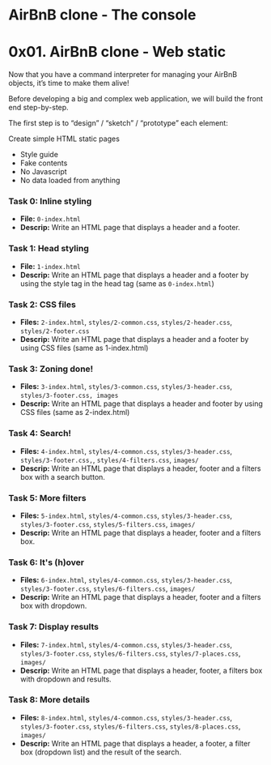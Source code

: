 # AirBnB clone - The console

# 0x01. AirBnB clone - Web static
Now that you have a command interpreter for managing your AirBnB objects, it’s time to make them alive!

Before developing a big and complex web application, we will build the front end step-by-step.

The first step is to “design” / “sketch” / “prototype” each element:

Create simple HTML static pages
* Style guide
* Fake contents
* No Javascript
* No data loaded from anything

### Task 0: Inline styling
- **File:** `0-index.html`
- **Descrip:** Write an HTML page that displays a header and a footer.

### Task 1: Head styling
- **File:** `1-index.html`
- **Descrip:** Write an HTML page that displays a header and a footer by using the style tag in the head tag (same as `0-index.html`)

### Task 2: CSS files
- **Files:** `2-index.html`, `styles/2-common.css`, `styles/2-header.css`, `styles/2-footer.css`
- **Descrip:** Write an HTML page that displays a header and a footer by using CSS files (same as 1-index.html)

### Task 3: Zoning done!
 - **Files:** `3-index.html`, `styles/3-common.css`, `styles/3-header.css`, `styles/3-footer.css, images`
 - **Descrip:** Write an HTML page that displays a header and footer by using CSS files (same as 2-index.html)

### Task 4: Search!
 - **Files:** `4-index.html`, `styles/4-common.css`, `styles/3-header.css`, `styles/3-footer.css,`, `styles/4-filters.css`, `images/`
- **Descrip:** Write an HTML page that displays a header, footer and a filters box with a search button.

### Task 5: More filters
 - **Files:** `5-index.html`, `styles/4-common.css`, `styles/3-header.css`, `styles/3-footer.css`, `styles/5-filters.css`, `images/`
- **Descrip:** Write an HTML page that displays a header, footer and a filters box.

### Task 6: It's (h)over
 - **Files:** `6-index.html`, `styles/4-common.css`, `styles/3-header.css`, `styles/3-footer.css`, `styles/6-filters.css`, `images/`
- **Descrip:** Write an HTML page that displays a header, footer and a filters box with dropdown.

 ### Task 7: Display results
 - **Files:** `7-index.html`, `styles/4-common.css`, `styles/3-header.css`, `styles/3-footer.css`, `styles/6-filters.css`, `styles/7-places.css`, `images/`
- **Descrip:** Write an HTML page that displays a header, footer, a filters box with dropdown and results.

### Task 8: More details
 - **Files:** `8-index.html`, `styles/4-common.css`, `styles/3-header.css`, `styles/3-footer.css`, `styles/6-filters.css`, `styles/8-places.css`, `images/`
 - **Descrip:** Write an HTML page that displays a header, a footer, a filter box (dropdown list) and the result of the search.







